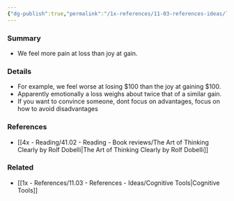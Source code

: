```yaml
---
{"dg-publish":true,"permalink":"/1x-references/11-03-references-ideas/loss-aversion/"}
---
```



### Summary
- We feel more pain at loss than joy at gain. 

### Details
- For example, we feel worse at losing $100 than the joy at gaining $100.
- Apparently emotionally a loss weighs about twice that of a similar gain.
- If you want to convince someone, dont focus on advantages, focus on how to avoid disadvantages

### References
- [[4x - Reading/41.02 - Reading - Book reviews/The Art of Thinking Clearly by Rolf Dobelli\|The Art of Thinking Clearly by Rolf Dobelli]]

### Related
- [[1x - References/11.03 - References - Ideas/Cognitive Tools\|Cognitive Tools]]
